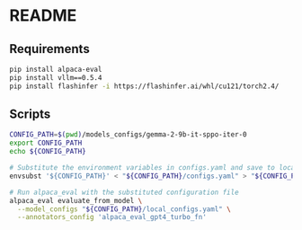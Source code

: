 # README

## Requirements
```bash
pip install alpaca-eval
pip install vllm==0.5.4
pip install flashinfer -i https://flashinfer.ai/whl/cu121/torch2.4/
```
<!-- Tested on h100-c. -->

## Scripts
```bash
CONFIG_PATH=$(pwd)/models_configs/gemma-2-9b-it-sppo-iter-0
export CONFIG_PATH
echo ${CONFIG_PATH}

# Substitute the environment variables in configs.yaml and save to local_configs.yaml
envsubst '${CONFIG_PATH}' < "${CONFIG_PATH}/configs.yaml" > "${CONFIG_PATH}/local_configs.yaml"

# Run alpaca_eval with the substituted configuration file
alpaca_eval evaluate_from_model \
  --model_configs "${CONFIG_PATH}/local_configs.yaml" \
  --annotators_config 'alpaca_eval_gpt4_turbo_fn' 
```      

<!-- ```bash
                            length_controlled_winrate  win_rate  standard_error  n_total  avg_length
gemma-1.1-2b-it-sppo-iter0                      19.85     13.04            1.19      805        1220
gemma-1.1-2b-it-sppo-iter0-evol 
``` -->
